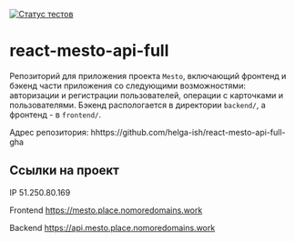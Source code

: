 [![Статус тестов](../../actions/workflows/tests.yml/badge.svg)](../../actions/workflows/tests.yml)

# react-mesto-api-full
Репозиторий для приложения проекта `Mesto`, включающий фронтенд и бэкенд части приложения со следующими возможностями: авторизации и регистрации пользователей, операции с карточками и пользователями. Бэкенд распологается в директории `backend/`, а фронтенд - в `frontend/`. 

Адрес репозитория: hhttps://github.com/helga-ish/react-mesto-api-full-gha

## Ссылки на проект

IP 51.250.80.169

Frontend https://mesto.place.nomoredomains.work

Backend https://api.mesto.place.nomoredomains.work
